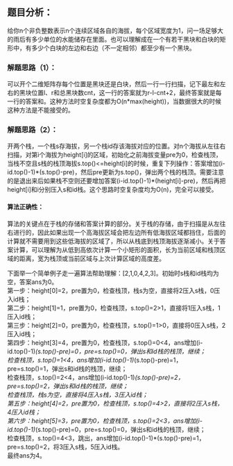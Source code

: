 ## 题目分析：
给你n个非负整数表示n个连续区域各自的海拔，每个区域宽度为1，问一场足够大的雨后有多少单位的水能储存在里面。也可以理解成在一个有若干黑块和白块的矩形中，有多少个白块的左边和右边（不一定相邻）都至少有一个黑块。

### 解题思路（1）：
可以开个二维矩阵存每个位置是黑块还是白块，然后一行一行扫描，记下最左和左右的黑块位置l、r和总黑块数cnt，这一行的答案就为r-l-cnt+2，最终答案就是每一行的答案和。这种方法时空复杂度都为O(n\*max(height))，当数据很大的时候这种方法是不能接受的。

### 解题思路（2）：
开两个栈，一个栈s存海拔，另一个栈id存该海拔对应的位置。对n个海拔从左往右扫描，对第i个海拔为height[i]的区域，初始化之前海拔变量pre为0，检查栈顶，当栈不空且s栈的栈顶海拔s.top()<=height[i]的时候，重复下列操作：答案增加(i-id.top()-1)\*(s.top()-pre)，然后pre更新为s.top()，弹出两个栈的栈顶。需要注意的是退出来后如果栈不空则还要增加答案(i-id.top()-1)\*(height[i]-pre)，然后再把height[i]和i分别压入s和id栈。这个思路时空复杂度均为O(n)，完全可以接受。

#### 算法正确性：
算法的关键点在于栈的存储和答案计算的部分。关于栈的存储，由于扫描是从左往右进行的，因此如果出现一个高海拔区域会把左边所有低海拔区域都挡住，后面的计算就不需要用到这些低海拔的区域了，所以从栈底到栈顶海拔逐渐减小。关于答案计算，可以理解为从低到高依次计算一个小矩形的面积，长为当前区域和栈顶区域的距离，宽为栈顶或当前区域与上次计算区域的高度差。

下面举一个简单例子走一遍算法帮助理解：[2,1,0,4,2,3]。初始时s栈和id栈均为空，答案ans为0。</br>
第一步：height[0]=2，pre置为0，检查栈顶，栈s为空，直接将2压入s栈，0压入id栈；</br>
第二步：height[1]=1，pre置为0，检查栈顶，s.top()=2>1，直接将1压入s栈，1压入id栈；</br>
第三步：height[2]=0，pre置为0，检查栈顶，s.top()=1>0，直接将0压入s栈，2压入id栈；</br>
第四步：height[3]=4，pre置为0，检查栈顶，s.top()=0<4，ans增加(i-id.top()-1)*(s.top()-pre)=0，pre=s.top()=0，弹出s和id栈的栈顶，继续；</br>
检查栈顶，s.top()=1<4，ans增加(i-id.top()-1)*(s.top()-pre)=1，pre=s.top()=1，弹出s和id栈的栈顶，继续；</br>
检查栈顶，s.top()=2<4，ans增加(i-id.top()-1)*(s.top()-pre)=2，pre=s.top()=2，弹出s和id栈的栈顶，继续；</br>
检查栈顶，栈s为空，直接将4压入s栈，3压入id栈；</br>
第五步：height[4]=2，pre置为0，检查栈顶，s.top()=4>2，直接将2压入s栈，4压入id栈；</br>
第六步：height[5]=3，pre置为0，检查栈顶，s.top()=2<3，ans增加(i-id.top()-1)*(s.top()-pre)=0，pre=s.top()=0，弹出s和id栈的栈顶，继续；</br>
检查栈顶，s.top()=4<3，跳出，ans增加(i-id.top()-1)*(s.top()-pre)=1，pre=s.top()=2，将3压入s栈，5压入id栈。</br>
最终ans为4。
